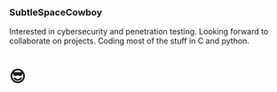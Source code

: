 ### SubtleSpaceCowboy
Interested in cybersecurity and penetration testing. Looking forward to collaborate on projects.
Coding most of the stuff in C and python.
# 😎
